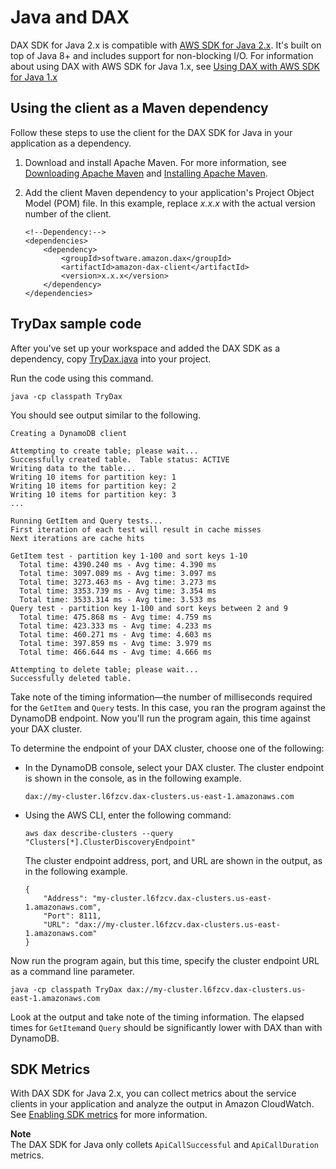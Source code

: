 # Java and DAX<a name="DAX.client.run-application-java"></a>

DAX SDK for Java 2\.x is compatible with [AWS SDK for Java 2\.x](https://docs.aws.amazon.com/sdk-for-java/latest/developer-guide/)\. It's built on top of Java 8\+ and includes support for non\-blocking I/O\. For information about using DAX with AWS SDK for Java 1\.x, see [Using DAX with AWS SDK for Java 1\.x](DAX.client.java-sdk-v1.md)

## Using the client as a Maven dependency<a name="DAX.client.run-application-java.maven"></a>

Follow these steps to use the client for the DAX SDK for Java in your application as a dependency\.

1. Download and install Apache Maven\. For more information, see [Downloading Apache Maven](https://maven.apache.org/download.cgi) and [Installing Apache Maven](https://maven.apache.org/install.html)\.

1. Add the client Maven dependency to your application's Project Object Model \(POM\) file\. In this example, replace *x\.x\.x* with the actual version number of the client\.

   ```
   <!--Dependency:-->
   <dependencies>
       <dependency>
           <groupId>software.amazon.dax</groupId>
           <artifactId>amazon-dax-client</artifactId>
           <version>x.x.x</version>
       </dependency>
   </dependencies>
   ```

## TryDax sample code<a name="DAX.client.run-application-java.sample"></a>

After you've set up your workspace and added the DAX SDK as a dependency, copy [TryDax\.java](DAX.client.TryDax.java.md) into your project\.

Run the code using this command\.

```
java -cp classpath TryDax
```

You should see output similar to the following\.

```
Creating a DynamoDB client

Attempting to create table; please wait...
Successfully created table.  Table status: ACTIVE
Writing data to the table...
Writing 10 items for partition key: 1
Writing 10 items for partition key: 2
Writing 10 items for partition key: 3
...

Running GetItem and Query tests...
First iteration of each test will result in cache misses
Next iterations are cache hits

GetItem test - partition key 1-100 and sort keys 1-10
  Total time: 4390.240 ms - Avg time: 4.390 ms
  Total time: 3097.089 ms - Avg time: 3.097 ms
  Total time: 3273.463 ms - Avg time: 3.273 ms
  Total time: 3353.739 ms - Avg time: 3.354 ms
  Total time: 3533.314 ms - Avg time: 3.533 ms
Query test - partition key 1-100 and sort keys between 2 and 9
  Total time: 475.868 ms - Avg time: 4.759 ms
  Total time: 423.333 ms - Avg time: 4.233 ms
  Total time: 460.271 ms - Avg time: 4.603 ms
  Total time: 397.859 ms - Avg time: 3.979 ms
  Total time: 466.644 ms - Avg time: 4.666 ms

Attempting to delete table; please wait...
Successfully deleted table.
```

Take note of the timing information—the number of milliseconds required for the `GetItem` and `Query` tests\. In this case, you ran the program against the DynamoDB endpoint\. Now you'll run the program again, this time against your DAX cluster\.

To determine the endpoint of your DAX cluster, choose one of the following:
+ In the DynamoDB console, select your DAX cluster\. The cluster endpoint is shown in the console, as in the following example\.

  ```
  dax://my-cluster.l6fzcv.dax-clusters.us-east-1.amazonaws.com
  ```
+ Using the AWS CLI, enter the following command:

  ```
  aws dax describe-clusters --query "Clusters[*].ClusterDiscoveryEndpoint"
  ```

  The cluster endpoint address, port, and URL are shown in the output, as in the following example\.

  ```
  {
      "Address": "my-cluster.l6fzcv.dax-clusters.us-east-1.amazonaws.com",
      "Port": 8111,
      "URL": "dax://my-cluster.l6fzcv.dax-clusters.us-east-1.amazonaws.com"
  }
  ```

Now run the program again, but this time, specify the cluster endpoint URL as a command line parameter\.

```
java -cp classpath TryDax dax://my-cluster.l6fzcv.dax-clusters.us-east-1.amazonaws.com
```

Look at the output and take note of the timing information\. The elapsed times for `GetItem`and `Query` should be significantly lower with DAX than with DynamoDB\.

## SDK Metrics<a name="DAX.client.run-application-java.metrics"></a>

With DAX SDK for Java 2\.x, you can collect metrics about the service clients in your application and analyze the output in Amazon CloudWatch\. See [Enabling SDK metrics](https://docs.aws.amazon.com/sdk-for-java/latest/developer-guide/metrics.html) for more information\.

**Note**  
The DAX SDK for Java only collets `ApiCallSuccessful` and `ApiCallDuration` metrics\.